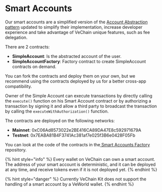 # Smart Accounts

Our smart accounts are a simplified version of the [Account Abstraction pattern](https://github.com/eth-infinitism/account-abstraction) updated to simplify their implementation, increase developer experience and take advantage of VeChain unique features, such as fee delegation.

There are 2 contracts:

* **SimpleAccount**: Is the abstracted account of the user.
* **SimpleAccountFactory**: Factory contract to create SimpleAccount contracts on demand.

You can fork the contracts and deploy them on your own, but we recommend using the contracts deployed by us for a better cross-app compatibility.

Owner of the Simple Account can execute transactions by directly calling the `execute()` function on his Smart Account contract or by authorizing a transaction by signing it and allow a third party to broadcast the transaction by calling the `executeWithAuthorization()` function.

The contracts are deployed on the following networks:

* **Mainnet**: 0xC06Ad8573022e2BE416CA89DA47E8c592971679A
* **Testnet**: 0x7EABA81B4F3741Ac381af7e025f3B6e0428F05Fb

You can look at the code of the contracts in the[ Smart Accounts Factory](https://github.com/vechain/smart-accounts-factory) repository.

{% hint style="info" %}
Every wallet on VeChain can own a smart account. The address of your smart account is deterministic, and it can be deployed at any time, and receive tokens even if it is not deployed yet.
{% endhint %}

{% hint style="danger" %}
Currently VeChain Kit does not support the handling of a smart account by a VeWorld wallet.
{% endhint %}

